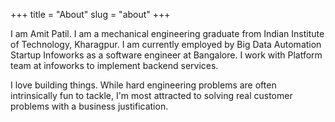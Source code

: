 +++
title = "About"
slug = "about"
+++


I am Amit Patil. I am a mechanical engineering graduate from Indian Institute of Technology, Kharagpur.  I am currently employed by Big Data Automation Startup Infoworks as a software engineer at Bangalore. I work with Platform team at infoworks to implement backend services.

I love building things. While hard engineering problems are often intrinsically fun to tackle, I'm most attracted to solving real customer problems with a business justification.

